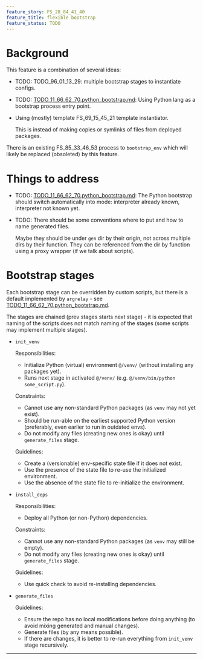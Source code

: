 ```yaml
---
feature_story: FS_28_84_41_40
feature_title: flexible bootstrap
feature_status: TODO
---
```


# Background

This feature is a combination of several ideas:

*   TODO: TODO_96_01_13_29: multiple bootstrap stages to instantiate configs.

*   TODO: [TODO_11_66_62_70.python_bootstrap.md][TODO_11_66_62_70.python_bootstrap.md]: Using Python lang as a bootstrap process entry point.

*   Using (mostly) template FS_69_15_45_21 template instantiator.

    This is instead of making copies or symlinks of files from deployed packages.

There is an existing FS_85_33_46_53 process to `bootstrap_env` which will likely be replaced (obsoleted) by this feature.

# Things to address

*   TODO: [TODO_11_66_62_70.python_bootstrap.md][TODO_11_66_62_70.python_bootstrap.md]: The Python bootstrap should switch automatically into mode: interpreter already known, interpreter not known yet.

*   TODO: There should be some conventions where to put and how to name generated files.

    Maybe they should be under `gen` dir by their origin, not across multiple dirs by their function.
    They can be referenced from the dir by function using a proxy wrapper (if we talk about scripts).

# Bootstrap stages

Each bootstrap stage can be overridden by custom scripts, but there is a default implemented by `argrelay` -
see [TODO_11_66_62_70.python_bootstrap.md][TODO_11_66_62_70.python_bootstrap.md].

The stages are chained (prev stages starts next stage) -
it is expected that naming of the scripts does not match naming of the stages
(some scripts may implement multiple stages).

*   `init_venv`

    Responsibilities:
    *   Initialize Python (virtual) environment `@/venv/` (without installing any packages yet).
    *   Runs next stage in activated `@/venv/` (e.g. `@/venv/bin/python some_script.py`).

    Constraints:
    *   Cannot use any non-standard Python packages (as `venv` may not yet exist).
    *   Should be run-able on the earliest supported Python version (preferably, even earlier to run in outdated envs).
    *   Do not modify any files (creating new ones is okay) until `generate_files` stage.

    Guidelines:
    *   Create a (versionable) env-specific state file if it does not exist.
    *   Use the presence of the state file to re-use the initialized environment.
    *   Use the absence of the state file to re-initialize the environment.

*   `install_deps`

    Responsibilities:
    *   Deploy all Python (or non-Python) dependencies.

    Constraints:
    *   Cannot use any non-standard Python packages (as `venv` may still be empty).
    *   Do not modify any files (creating new ones is okay) until `generate_files` stage.

    Guidelines:
    *   Use quick check to avoid re-installing dependencies.

*   `generate_files`

    Guidelines:
    *   Ensure the repo has no local modifications before doing anything (to avoid mixing generated and manual changes).
    *   Generate files (by any means possible).
    *   If there are changes, it is better to re-run everything from `init_venv` stage recursively.

---

[TODO_11_66_62_70.python_bootstrap.md]: ../task_refs/TODO_11_66_62_70.python_bootstrap.md
